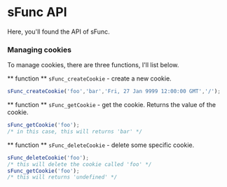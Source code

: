 # sFunc API
Here, you'll found the API of sFunc.

### Managing cookies
To manage cookies, there are three functions, I'll list below.

** function ** `sFunc_createCookie` - create a new cookie. 
```javascript
sFunc_createCookie('foo','bar','Fri, 27 Jan 9999 12:00:00 GMT','/');
```

** function ** `sFunc_getCookie` - get the cookie. Returns the value of the cookie.
```javascript
sFunc_getCookie('foo');
/* in this case, this will returns 'bar' */
```

** function ** `sFunc_deleteCookie` - delete some specific cookie. 
```javascript
sFunc_deleteCookie('foo');
/* this will delete the cookie called 'foo' */
sFunc_getCookie('foo');
/* this will returns 'undefined' */
```
